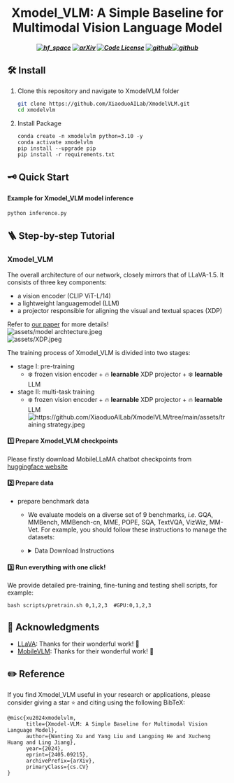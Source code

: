<h1 align="center">
Xmodel_VLM: A Simple Baseline for Multimodal Vision Language Model
</h1>

<h5 align="center">

[![hf_space](https://img.shields.io/badge/🤗-Xiaoduo%20HuggingFace-blue.svg)](https://huggingface.co/XiaoduoAILab/Xmodel_VLM)
[![arXiv](https://img.shields.io/badge/Arxiv-2405.09215-b31b1b.svg?logo=arXiv)](https://arxiv.org/abs/2405.09215) 
[![Code License](https://img.shields.io/badge/Code%20License-Apache_2.0-green.svg)](https://github.com/tatsu-lab/stanford_alpaca/blob/main/LICENSE)
[![github](https://img.shields.io/badge/-Github-black?logo=github)](https://github.com/XiaoduoAILab/XmodelVLM.git)[![github](https://img.shields.io/github/stars/XiaoduoAILab/XmodelVLM.svg?style=social)](https://github.com/XiaoduoAILab/XmodelVLM.git)  


</h5>





## 🛠️ Install

1. Clone this repository and navigate to XmodelVLM folder
   ```bash
   git clone https://github.com/XiaoduoAILab/XmodelVLM.git
   cd xmodelvlm
   ```

2. Install Package
    ```Shell
    conda create -n xmodelvlm python=3.10 -y
    conda activate xmodelvlm
    pip install --upgrade pip
    pip install -r requirements.txt
    ```

## 🗝️ Quick Start

#### Example for Xmodel_VLM model inference
```bash
python inference.py
```

## 🪜 Step-by-step Tutorial

### Xmodel_VLM
The overall architecture of our network, closely mirrors that of LLaVA-1.5. It consists of three key components: 
* a vision encoder (CLIP ViT-L/14)
* a lightweight languagemodel (LLM)
* a projector responsible for aligning the visual and textual spaces (XDP)
  
Refer to [our paper](https://arxiv.org/pdf/2405.09215) for more details!  
![assets/model archtecture.jpeg](https://github.com/XiaoduoAILab/XmodelVLM/blob/main/assets/model%20archtecture.jpeg)  
![assets/XDP.jpeg](https://github.com/XiaoduoAILab/XmodelVLM/blob/main/assets/XDP.jpeg)




The training process of Xmodel_VLM is divided into two stages: 

- stage I: pre-training
  - ❄️ frozen vision encoder + 🔥 **learnable** XDP projector + ❄️ **learnable** LLM
- stage II: multi-task training
  - ❄️ frozen vision encoder + 🔥 **learnable** XDP projector + 🔥 **learnable** LLM
![https://github.com/XiaoduoAILab/XmodelVLM/tree/main/assets/training strategy.jpeg](https://github.com/XiaoduoAILab/XmodelVLM/blob/main/assets/training%20strategy.jpeg)



#### 1️⃣ Prepare Xmodel_VLM checkpoints

Please firstly download MobileLLaMA chatbot checkpoints from [huggingface website](https://huggingface.co/XiaoduoAILab/Xmodel_VLM)

#### 2️⃣ Prepare data

- prepare benchmark data
  - We evaluate models on a diverse set of 9 benchmarks, *i.e.* GQA, MMBench, MMBench-cn, MME, POPE, SQA, TextVQA, VizWiz, MM-Vet.  For example, you should follow these instructions to manage the datasets:
  - <details>
    <summary> Data Download Instructions </summary>

    - download some useful [data/scripts](https://github.com/Meituan-AutoML/MobileVLM/releases/download/v0.1/benchmark_data.zip) pre-collected by us.
      - `unzip benchmark_data.zip && cd benchmark_data`
      - `bmk_dir=${work_dir}/data/benchmark_data`
    - gqa
      - download its image data following the official instructions [here](https://cs.stanford.edu/people/dorarad/gqa/download.html)
      - `cd ${bmk_dir}/gqa && ln -s /path/to/gqa/images images`
    - mme
      - download the data following the official instructions [here](https://github.com/BradyFU/Awesome-Multimodal-Large-Language-Models/tree/Evaluation).
      - `cd ${bmk_dir}/mme && ln -s /path/to/MME/MME_Benchmark_release_version images`
    - pope
      - download coco from POPE following the official instructions [here](https://github.com/AoiDragon/POPE/tree/e3e39262c85a6a83f26cf5094022a782cb0df58d/output/coco).
      - `cd ${bmk_dir}/pope && ln -s /path/to/pope/coco coco && ln -s /path/to/coco/val2014 val2014`
    - sqa
      - download images from the `data/scienceqa` folder of the ScienceQA [repo](https://github.com/lupantech/ScienceQA).
      - `cd ${bmk_dir}/sqa && ln -s /path/to/sqa/images images`
    - textvqa
      - download images following the instructions [here](https://dl.fbaipublicfiles.com/textvqa/images/train_val_images.zip).
      - `cd ${bmk_dir}/textvqa && ln -s /path/to/textvqa/train_images train_images`
    - mmbench
      - no action is needed.

    </details>


#### 3️⃣ Run everything with one click!
We provide detailed pre-training, fine-tuning and testing shell scripts, for example:
```shell
bash scripts/pretrain.sh 0,1,2,3  #GPU:0,1,2,3
```

## 🤝 Acknowledgments

- [LLaVA](https://github.com/haotian-liu/LLaVA): Thanks for their wonderful work! 👏
- [MobileVLM](https://github.com/Meituan-AutoML/MobileVLM): Thanks for their wonderful work! 👏
  
## ✏️ Reference

If you find Xmodel_VLM useful in your research or applications, please consider giving a star ⭐ and citing using the following BibTeX:

```
@misc{xu2024xmodelvlm,
      title={Xmodel-VLM: A Simple Baseline for Multimodal Vision Language Model}, 
      author={Wanting Xu and Yang Liu and Langping He and Xucheng Huang and Ling Jiang},
      year={2024},
      eprint={2405.09215},
      archivePrefix={arXiv},
      primaryClass={cs.CV}
}
```
